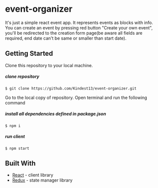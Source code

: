 # event-organizer
It's just a simple react event app. It represents events as blocks with info. You can create an event by pressing red button "Create your own event", you'll be redirected to the creation form page(be aware all fields are required, end date can't be same or smaller than start date).

## Getting Started

Clone this repository to your local machine.
##### clone repository
`$ git clone https://github.com/Kindest13/event-organizer.git`

Go to the local copy of repository. Open terminal and run the following command
##### install all dependencies defined in package.json
`$ npm i`

##### run client
`$ npm start`

## Built With

* [React](https://reactjs.org/) - client library
* [Redux](https://redux.js.org/) - state manager library
